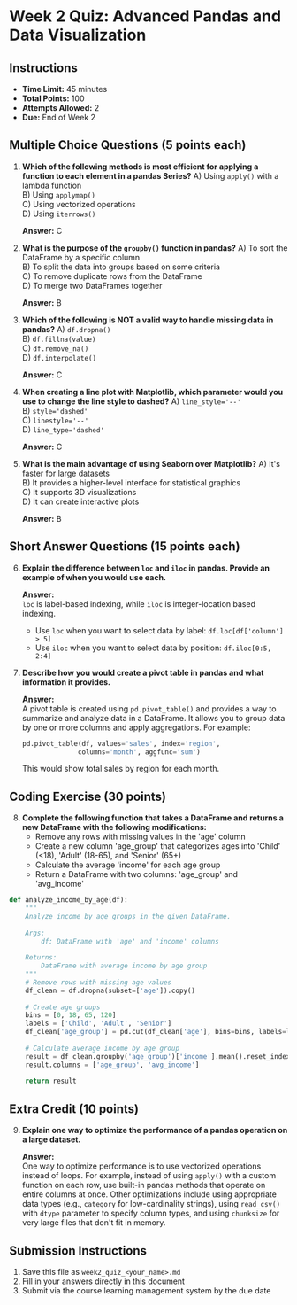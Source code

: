 # Week 2 Quiz: Advanced Pandas and Data Visualization

## Instructions
- **Time Limit:** 45 minutes
- **Total Points:** 100
- **Attempts Allowed:** 2
- **Due:** End of Week 2

## Multiple Choice Questions (5 points each)

1. **Which of the following methods is most efficient for applying a function to each element in a pandas Series?**
   A) Using `apply()` with a lambda function  
   B) Using `applymap()`  
   C) Using vectorized operations  
   D) Using `iterrows()`
   
   **Answer:** C

2. **What is the purpose of the `groupby()` function in pandas?**
   A) To sort the DataFrame by a specific column  
   B) To split the data into groups based on some criteria  
   C) To remove duplicate rows from the DataFrame  
   D) To merge two DataFrames together
   
   **Answer:** B

3. **Which of the following is NOT a valid way to handle missing data in pandas?**
   A) `df.dropna()`  
   B) `df.fillna(value)`  
   C) `df.remove_na()`  
   D) `df.interpolate()`
   
   **Answer:** C

4. **When creating a line plot with Matplotlib, which parameter would you use to change the line style to dashed?**
   A) `line_style='--'`  
   B) `style='dashed'`  
   C) `linestyle='--'`  
   D) `line_type='dashed'`
   
   **Answer:** C

5. **What is the main advantage of using Seaborn over Matplotlib?**
   A) It's faster for large datasets  
   B) It provides a higher-level interface for statistical graphics  
   C) It supports 3D visualizations  
   D) It can create interactive plots
   
   **Answer:** B

## Short Answer Questions (15 points each)

6. **Explain the difference between `loc` and `iloc` in pandas. Provide an example of when you would use each.**

   **Answer:**  
   `loc` is label-based indexing, while `iloc` is integer-location based indexing. 
   - Use `loc` when you want to select data by label: `df.loc[df['column'] > 5]`
   - Use `iloc` when you want to select data by position: `df.iloc[0:5, 2:4]`

7. **Describe how you would create a pivot table in pandas and what information it provides.**

   **Answer:**  
   A pivot table is created using `pd.pivot_table()` and provides a way to summarize and analyze data in a DataFrame. It allows you to group data by one or more columns and apply aggregations. For example:
   ```python
   pd.pivot_table(df, values='sales', index='region', 
                 columns='month', aggfunc='sum')
   ```
   This would show total sales by region for each month.

## Coding Exercise (30 points)

8. **Complete the following function that takes a DataFrame and returns a new DataFrame with the following modifications:**
   - Remove any rows with missing values in the 'age' column
   - Create a new column 'age_group' that categorizes ages into 'Child' (<18), 'Adult' (18-65), and 'Senior' (65+)
   - Calculate the average 'income' for each age group
   - Return a DataFrame with two columns: 'age_group' and 'avg_income'

```python
def analyze_income_by_age(df):
    """
    Analyze income by age groups in the given DataFrame.
    
    Args:
        df: DataFrame with 'age' and 'income' columns
        
    Returns:
        DataFrame with average income by age group
    """
    # Remove rows with missing age values
    df_clean = df.dropna(subset=['age']).copy()
    
    # Create age groups
    bins = [0, 18, 65, 120]
    labels = ['Child', 'Adult', 'Senior']
    df_clean['age_group'] = pd.cut(df_clean['age'], bins=bins, labels=labels)
    
    # Calculate average income by age group
    result = df_clean.groupby('age_group')['income'].mean().reset_index()
    result.columns = ['age_group', 'avg_income']
    
    return result
```

## Extra Credit (10 points)

9. **Explain one way to optimize the performance of a pandas operation on a large dataset.**

   **Answer:**  
   One way to optimize performance is to use vectorized operations instead of loops. For example, instead of using `apply()` with a custom function on each row, use built-in pandas methods that operate on entire columns at once. Other optimizations include using appropriate data types (e.g., `category` for low-cardinality strings), using `read_csv()` with `dtype` parameter to specify column types, and using `chunksize` for very large files that don't fit in memory.

## Submission Instructions
1. Save this file as `week2_quiz_<your_name>.md`
2. Fill in your answers directly in this document
3. Submit via the course learning management system by the due date
